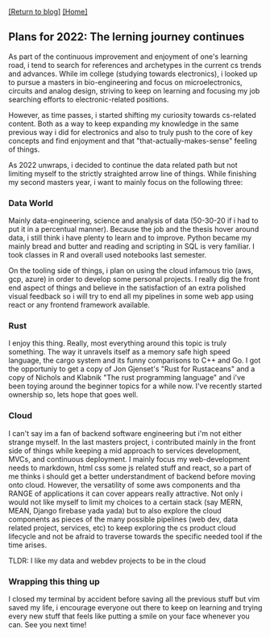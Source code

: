 [\[Return to blog\]](index.md) [\[Home\]](../index.md)

## Plans for 2022: The lerning journey continues

As part of the continuous improvement and enjoyment of one's learning
road, i tend to search for references and archetypes in the current
cs trends and advances. While im college (studying towards electronics),
i looked up to pursue a masters in bio-engineering and focus on
microelectronics, circuits and analog design, striving to keep on learning
and focusing my job searching efforts to electronic-related positions.

However, as time passes, i started shifting my curiosity towards cs-related
content. Both as a way to keep expanding my knowledge in the same previous way
i did for electronics and also to truly push to the core of key concepts and
find enjoyment and that "that-actually-makes-sense" feeling of things.

As 2022 unwraps, i decided to continue the data related path but not limiting
myself to the strictly straighted arrow line of things. While finishing
my second masters year, i want to mainly focus on the following three:

### Data World

Mainly data-engineering, science and analysis of data (50-30-20 if i had to put
it in a percentual manner). Because the job and the thesis hover around data,
i still think i have plenty to learn and to improve. Python became my mainly
bread and butter and reading and scripting in SQL is very familiar. I took
classes in R and overall used notebooks last semester.

On the tooling side of things, i plan on using the cloud infamous trio (aws,
gcp, azure) in order to develop some personal projects. I really dig the
front end aspect of things and believe in the satisfaction of an extra 
polished visual feedback so i will try to end all my pipelines in some
web app using react or any frontend framework available.

### Rust

I enjoy this thing. Really, most everything around this topic is truly
something. The way it unravels itself as a memory safe high speed language,
the cargo system and its funny comparisons to C++ and Go. I got the
opportuniy to get a copy of Jon Gjenset's "Rust for Rustaceans" and a copy of
Nichols and Klabnik "The rust programming language" and i've been toying around
the beginner topics for a while now. I've recently started ownership so, lets
hope that goes well.

### Cloud

I can't say im a fan of backend software engineering but i'm not either
strange myself. In the last masters project, i contributed mainly in the front
side of things while keeping a mid approach to services development, MVCs, and
continuous deployment. I mainly focus my web-development needs to markdown,
html css some js related stuff and react, so a part of me thinks i should
get a better understandment of backend before moving onto cloud. However,
the versatility of some aws components and tha RANGE of applications it can
cover appears really attractive. Not only i would not like myself to limit
my choices to a certain stack (say MERN, MEAN, Django firebase yada yada) but
to also explore the cloud components as pieces of the many possible pipelines
(web dev, data related project, services, etc) to keep exploring the cs product
cloud lifecycle and not be afraid to traverse towards the specific needed tool
if the time arises.

TLDR: I like my data and webdev projects to be in the cloud

### Wrapping this thing up

I closed my terminal by accident before saving all the previous stuff but vim
saved my life, i encourage everyone out there to keep on learning and trying
every new stuff that feels like putting a smile on your face whenever you can.
See you next time!
